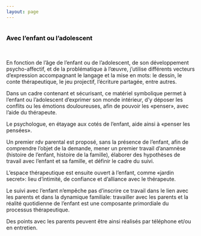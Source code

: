 ```yaml
---
layout: page
---
```

<div class="container-img" id="at-header">
  <img class="image" id="enfantouadolescent-img" src="" />
</div>
<div  class="container-article">
<div> 
  <h3 style="color:black;text-align: left">Avec l’enfant ou l’adolescent</h3>
  <br />
</div>



<p>
En fonction de l’âge de l’enfant ou de l’adolescent, de son développement psycho-affectif, et de la problématique à l’œuvre, j’utilise différents vecteurs d’expression accompagnant le langage et la mise en mots: le dessin, le conte thérapeutique, le jeu projectif, l’écriture partagée, entre autres.
</p>
<p>
Dans un cadre contenant et sécurisant, ce matériel symbolique permet à l’enfant ou l’adolescent d’exprimer son monde intérieur, d’y déposer les conflits ou les émotions douloureuses, afin de pouvoir les «penser», avec l’aide du thérapeute.
</p>
<p>
Le psychologue, en étayage aux cotés de l’enfant, aide ainsi à «penser les pensées».
</p>
<p>
Un premier rdv parental est proposé, sans la présence de l’enfant, afin de comprendre l’objet de la demande, mener un premier travail d’anamnèse (histoire de l’enfant, histoire de la famille), élaborer des hypothèses de travail avec l’enfant et sa famille, et définir le cadre du suivi.
</p>
<p>
L’espace thérapeutique est ensuite ouvert à l’enfant, comme «jardin secret»: lieu d’intimité, de confiance et d’alliance avec le thérapeute.
</p>
<p>
Le suivi avec l’enfant n’empêche pas d’inscrire ce travail dans le lien avec les parents et dans la dynamique familiale: travailler avec les parents et la réalité quotidienne de l’enfant est une composante primordiale du processus thérapeutique.
</p>
<p>
Des points avec les parents peuvent être ainsi réalisés par téléphone et/ou en entretien.
</p>

</div>
 

